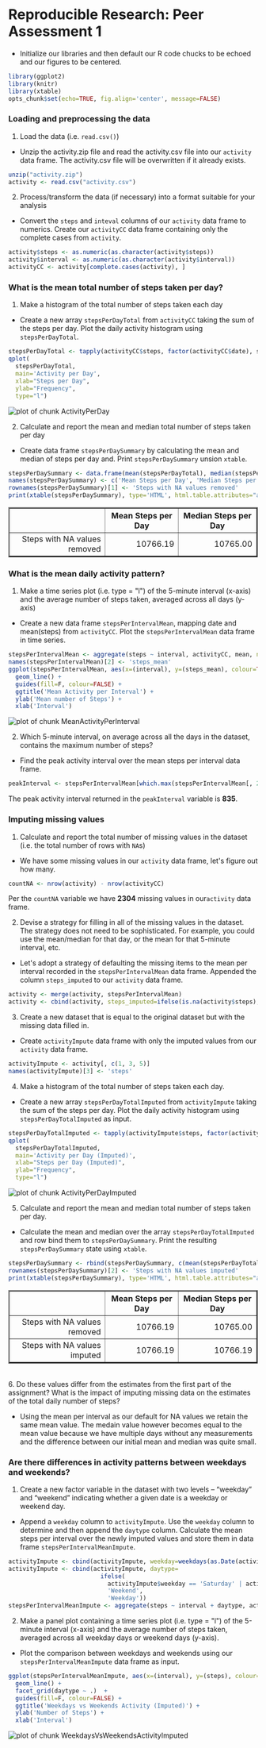# Reproducible Research: Peer Assessment 1

- Initialize our libraries and then default our R code chucks to be echoed and our figures to be centered.

```r
library(ggplot2)
library(knitr)
library(xtable)
opts_chunk$set(echo=TRUE, fig.align='center', message=FALSE)
```

### Loading and preprocessing the data
1. Load the data (i.e. `read.csv()`)
- Unzip the activity.zip file and read the activity.csv file into our `activity` data frame. The activity.csv file will be overwritten if it already exists.

```r
unzip("activity.zip")
activity <- read.csv("activity.csv")
```
2. Process/transform the data (if necessary) into a format suitable for your analysis
- Convert the `steps` and `inteval` columns of our `activity` data frame to numerics. Create our `activityCC` data frame containing only the complete cases from `activity`.

```r
activity$steps <- as.numeric(as.character(activity$steps))
activity$interval <- as.numeric(as.character(activity$interval))
activityCC <- activity[complete.cases(activity), ]
```

### What is the mean total number of steps taken per day?
1. Make a histogram of the total number of steps taken each day
- Create a new array `stepsPerDayTotal` from `activityCC` taking the sum of the steps per day. Plot the daily activity histogram using `stepsPerDayTotal`.

```r
stepsPerDayTotal <- tapply(activityCC$steps, factor(activityCC$date), sum, na.rm=T)
qplot(
  stepsPerDayTotal, 
  main='Activity per Day', 
  xlab="Steps per Day", 
  ylab="Frequency", 
  type="l")
```

<img src="./PA1_template_files/figure-html/ActivityPerDay.png" title="plot of chunk ActivityPerDay" alt="plot of chunk ActivityPerDay" style="display: block; margin: auto;" />

2. Calculate and report the mean and median total number of steps taken per day
- Create data frame `stepsPerDaySummary` by calculating the mean and median of steps per day and. Print `stepsPerDaySummary` unsion `xtable`.

```r
stepsPerDaySummary <- data.frame(mean(stepsPerDayTotal), median(stepsPerDayTotal))
names(stepsPerDaySummary) <- c('Mean Steps per Day', 'Median Steps per Day')
rownames(stepsPerDaySummary)[1] <- 'Steps with NA values removed'
print(xtable(stepsPerDaySummary), type='HTML', html.table.attributes="align='center', border='2px'")
```

<!-- html table generated in R 3.0.2 by xtable 1.7-3 package -->
<!-- Sun Aug 17 23:43:28 2014 -->
<TABLE align='center', border='2px'>
<TR> <TH>  </TH> <TH> Mean Steps per Day </TH> <TH> Median Steps per Day </TH>  </TR>
  <TR> <TD align="right"> Steps with NA values removed </TD> <TD align="right"> 10766.19 </TD> <TD align="right"> 10765.00 </TD> </TR>
   </TABLE>

### What is the mean daily activity pattern?
1. Make a time series plot (i.e. type = "l") of the 5-minute interval (x-axis) and the average number of steps taken, averaged across all days (y-axis)
- Create a new data frame `stepsPerIntervalMean`, mapping date and mean(steps) from `activityCC`. Plot the `stepsPerIntervalMean` data frame in time series.

```r
stepsPerIntervalMean <- aggregate(steps ~ interval, activityCC, mean, na.action=na.omit)
names(stepsPerIntervalMean)[2] <- 'steps_mean'
ggplot(stepsPerIntervalMean, aes(x=(interval), y=(steps_mean), colour=TRUE), guide=FALSE) +
  geom_line() + 
  guides(fill=F, colour=FALSE) +
  ggtitle('Mean Activity per Interval') +
  ylab('Mean number of Steps') + 
  xlab('Interval')
```

<img src="./PA1_template_files/figure-html/MeanActivityPerInterval.png" title="plot of chunk MeanActivityPerInterval" alt="plot of chunk MeanActivityPerInterval" style="display: block; margin: auto;" />

2. Which 5-minute interval, on average across all the days in the dataset, contains the maximum number of steps?
- Find the peak activity interval over the mean steps per interval data frame.

```r
peakInterval <- stepsPerIntervalMean[which.max(stepsPerIntervalMean[, 2]), ]$interval
```
The peak activity interval returned in the `peakInterval` variable is **835**.
 
### Imputing missing values
1. Calculate and report the total number of missing values in the dataset (i.e. the total number of rows with `NA`s)
- We have some missing values in our `activity` data frame, let's figure out how many.

```r
countNA <- nrow(activity) - nrow(activityCC)
```
Per the `countNA` variable we have **2304** missing values in our`activity` data frame.

2. Devise a strategy for filling in all of the missing values in the dataset. The strategy does not need to be sophisticated. For example, you could use the mean/median for that day, or the mean for that 5-minute interval, etc.
- Let's adopt a strategy of defaulting the missing items to the mean per interval recorded in the `stepsPerIntervalMean` data frame. Appended the column `steps_imputed` to our `activity` data frame.

```r
activity <- merge(activity, stepsPerIntervalMean)
activity <- cbind(activity, steps_imputed=ifelse(is.na(activity$steps), activity$steps_mean,activity$steps))
```

3. Create a new dataset that is equal to the original dataset but with the missing data filled in.
- Create `activityImpute` data frame with only the imputed values from our `activity` data frame.

```r
activityImpute <- activity[, c(1, 3, 5)]
names(activityImpute)[3] <- 'steps'
```

4. Make a histogram of the total number of steps taken each day.
- Create a new array `stepsPerDayTotalImputed` from `activityImpute` taking the sum of the steps per day. Plot the daily activity histogram using `stepsPerDayTotalImputed` as input.

```r
stepsPerDayTotalImputed <- tapply(activityImpute$steps, factor(activityImpute$date), sum, na.rm=T)
qplot(
  stepsPerDayTotalImputed, 
  main='Activity per Day (Imputed)', 
  xlab="Steps per Day (Imputed)", 
  ylab="Frequency", 
  type="l")
```

<img src="./PA1_template_files/figure-html/ActivityPerDayImputed.png" title="plot of chunk ActivityPerDayImputed" alt="plot of chunk ActivityPerDayImputed" style="display: block; margin: auto;" />

5. Calculate and report the mean and median total number of steps taken per day. 
- Calculate the mean and median over the array `stepsPerDayTotalImputed` and row bind them to `stepsPerDaySummary`. Print the resulting `stepsPerDaySummary` state using `xtable`.

```r
stepsPerDaySummary <- rbind(stepsPerDaySummary, c(mean(stepsPerDayTotalImputed), median(stepsPerDayTotalImputed)))
rownames(stepsPerDaySummary)[2] <- 'Steps with NA values imputed'
print(xtable(stepsPerDaySummary), type='HTML', html.table.attributes="align='center', border='2px'")
```

<!-- html table generated in R 3.0.2 by xtable 1.7-3 package -->
<!-- Sun Aug 17 23:43:29 2014 -->
<TABLE align='center', border='2px'>
<TR> <TH>  </TH> <TH> Mean Steps per Day </TH> <TH> Median Steps per Day </TH>  </TR>
  <TR> <TD align="right"> Steps with NA values removed </TD> <TD align="right"> 10766.19 </TD> <TD align="right"> 10765.00 </TD> </TR>
  <TR> <TD align="right"> Steps with NA values imputed </TD> <TD align="right"> 10766.19 </TD> <TD align="right"> 10766.19 </TD> </TR>
   </TABLE>
<br>
6. Do these values differ from the estimates from the first part of the assignment? What is the impact of imputing missing data on the estimates of the total daily number of steps?

- Using the mean per interval as our default for NA values we retain the same mean value. The medain value however becomes equal to the mean value because we have multiple days without any measurements and the difference between our initial mean and median was quite small.

### Are there differences in activity patterns between weekdays and weekends?
1. Create a new factor variable in the dataset with two levels – “weekday” and “weekend” indicating whether a given date is a weekday or weekend day.
- Append a `weekday` column to `activityImpute`. Use the `weekday` column to determine and then append the `daytype` column. Calculate the mean steps per interval over the newly imputed values and store them in data frame `stepsPerIntervalMeanImpute`.

```r
activityImpute <- cbind(activityImpute, weekday=weekdays(as.Date(activityImpute$date)))
activityImpute <- cbind(activityImpute, daytype= 
                          ifelse(
                            activityImpute$weekday == 'Saturday' | activityImpute$weekday == 'Sunday',
                            'Weekend', 
                            'Weekday'))
stepsPerIntervalMeanImpute <- aggregate(steps ~ interval + daytype, activityImpute, mean, na.action=na.omit)
```

2. Make a panel plot containing a time series plot (i.e. type = "l") of the 5-minute interval (x-axis) and the average number of steps taken, averaged across all weekday days or weekend days (y-axis).
- Plot the comparison between weekdays and weekends using our `stepsPerIntervalMeanImpute` data frame as input.

```r
ggplot(stepsPerIntervalMeanImpute, aes(x=(interval), y=(steps), colour=daytype), guide=FALSE) +
  geom_line() + 
  facet_grid(daytype ~ .)  + 
  guides(fill=F, colour=FALSE) +
  ggtitle('Weekdays vs Weekends Activity (Imputed)') +
  ylab('Number of Steps') + 
  xlab('Interval')  
```

<img src="./PA1_template_files/figure-html/WeekdaysVsWeekendsActivityImputed.png" title="plot of chunk WeekdaysVsWeekendsActivityImputed" alt="plot of chunk WeekdaysVsWeekendsActivityImputed" style="display: block; margin: auto;" />

